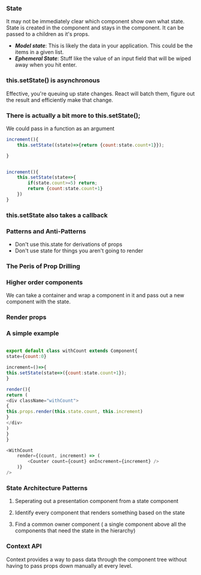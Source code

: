 ### State

It may not be immediately clear which component show own
what state.
State is created in the component and stays in the component. It can be passed to a children as it's props.

- **_Model state_**: This is likely the data in your application. This could be the items in a given list.
- **_Ephemeral State_**: Stuff like the value of an input field that will be wiped away when you hit enter.

### this.setState() is asynchronous

Effective, you're queuing up state changes. React will
batch them, figure out the result and efficiently make that
change.

### There is actually a bit more to this.setState();

We could pass in a function as an argument

```javascript
increment(){
    this.setState((state)=>{return {count:state.count+1}});

}
```

```javascript

increment(){
    this.setState(state=>{
        if(state.count>=5) return;
        return {count:state.count+1}
    })
}

```

### this.setState also takes a callback

### Patterns and Anti-Patterns

- Don't use this.state for derivations of props
- Don't use state for things you aren't going to render

### The Peris of Prop Drilling

### Higher order components

We can take a container and wrap a component in it and pass out a new component with the state.

### Render props

### A simple example

```javascript

export default class withCount extends Component{
state={count:0}

increment=()=>{
this.setState(state=>({count:state.count+1});
}

render(){
return (
<div className="withCount">
{
this.props.render(this.state.count, this.increment)
}
</div>
)
}
}

```

```javascript
<WithCount
	render={(count, increment) => (
		<Counter count={count} onIncrement={increment} />
	)}
/>
```

### State Architecture Patterns

1. Seperating out a presentation component from a state component

2. Identify every component that renders something based on the state

3. Find a common owner component ( a single component above all the components that need the state in the hierarchy)

### Context API

Context provides a way to pass data through the component tree without having to pass props down manually at every level.

```

```
